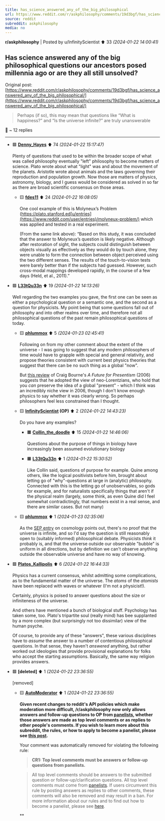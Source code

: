 ```yaml
---
title: has_science_answered_any_of_the_big_philosophical
url: https://www.reddit.com/r/askphilosophy/comments/19d3bgf/has_science_answered_any_of_the_big_philosophical/
source: reddit
subreddit: askphilosophy
media: no
---
```

**r/askphilosophy** | Posted by u/InfinityScientist ⬆️ 33 _(2024-01-22 14:00:41)_

## Has science answered any of the big philosophical questions our ancestors posed millennia ago or are they all still unsolved?

Original post: [https://www.reddit.com/r/askphilosophy/comments/19d3bgf/has_science_answered_any_of_the_big_philosophical/](https://www.reddit.com/r/askphilosophy/comments/19d3bgf/has_science_answered_any_of_the_big_philosophical/)

> Perhaps (if so), this may mean that questions like “What is happiness?” and “Is the universe infinite?” are truly unanswerable

💬 ~ 12 replies

---

* 🟩 **[Denny_Hayes](https://www.reddit.com/user/Denny_Hayes)** ⬆️ 74 _(2024-01-22 15:17:47)_

	Plenty of questions that used to be within the broader scope of what was called philosophy eventually "left" philosophy to become matters of science. Plato wrote about what "light" was and about the movement of the planets. Aristotle wrote about animals and the laws governing their reproduction and population growth. Now those are matters of physics, astronomy, biology, and I guess would be considered as solved in so far as there are broad scientific consensus on those areas.

	* 🟨 **[fdes11](https://www.reddit.com/user/fdes11)** ⬆️ 24 _(2024-01-22 16:08:05)_

		One cool example of this is Molyneux’s Problem (https://plato.stanford.ed[u/entries](https://www.reddit.com/user/entries)/molyneux-problem/) which was applied and tested in a real experiment. 
		
		(From the same link above): “Based on this study, it was concluded that the answer to Molyneux’s question is likely negative. Although after restoration of sight, the subjects could distinguish between objects visually as effectively as they would do by touch alone, they were unable to form the connection between object perceived using the two different senses. The results of the touch-to-vision tests were barely better than if the subjects had guessed. However, such cross-modal mappings developed rapidly, in the course of a few days (Held, et al., 2011).”

* 🟩 **[L33tQu33n](https://www.reddit.com/user/L33tQu33n)** ⬆️ 19 _(2024-01-22 14:13:26)_

	Well regarding the two examples you gave, the first one can be seen as either a psychological question or a semantic one, and the second as a question for physicists. My point being that some questions fall out of philosophy and into other realms over time, and therefore not all philosophical questions of the past remain philosophical questions of today.

	* 🟨 **[phlummox](https://www.reddit.com/user/phlummox)** ⬆️ 5 _(2024-01-23 02:45:41)_

		Following on from my other comment about the extent of the universe - I was going to suggest that any modern philosophers of time would have to grapple with special and general relativity, and propose theories consistent with current best physics theories that suggest that there can be no such thing as a global "now".
		
		But [this review][rev] of Craig Bourne's *A Future for Presentism* (2006) suggests that he adopted the view of neo-Lorentzians, who hold that you *can* preserve the idea of a global "present" - which I think was an incredibly niche view in 2006, though I don't know enough physics to say whether it was clearly wrong. So perhaps philosophers feel less constrained than I thought.
		
		[rev]: https://ndpr.nd.ed[u/reviews](https://www.reddit.com/user/reviews)/a-future-for-presentism/

	* 🟨 **[InfinityScientist](https://www.reddit.com/user/InfinityScientist) (OP)** ⬆️ 2 _(2024-01-22 14:43:23)_

		Do you have any examples?

		* 🟧 **[Collin_the_doodle](https://www.reddit.com/user/Collin_the_doodle)** ⬆️ 15 _(2024-01-22 14:46:06)_

			Questions about the purpose of things in biology have increasingly been assumed evolutionary biology

		* 🟧 **[L33tQu33n](https://www.reddit.com/user/L33tQu33n)** ⬆️ 1 _(2024-01-22 15:30:52)_

			Like Collin said, questions of purpose for example. Quine among others, like the logical positivists before him, brought about letting go of "why"-questions at large in (analytic) philosophy. Connected with this is the letting go of unobservables, so gods for example, and for naturalists specifically things that aren't if the physical realm (largely, some think, as even Quine did I feel somewhat contradictingly, that numbers exist in a real sense, and there are similar cases. But not many)

	* 🟨 **[phlummox](https://www.reddit.com/user/phlummox)** ⬆️ 1 _(2024-01-23 02:35:06)_

		As the [SEP entry](https://plato.stanford.ed[u/entries](https://www.reddit.com/user/entries)/cosmology/) on cosmology points out, there's no proof that the universe is infinite, and so I'd say the question is still reasonably open to (suitably informed) philosophical debate. Physicists *think* it probably is, and that the universe outside our observable "bubble" is uniform in all directions, but by definition we can't observe anything outside the observable universe and have no way of knowing.

* 🟩 **[Platos_Kallipolis](https://www.reddit.com/user/Platos_Kallipolis)** ⬆️ 6 _(2024-01-22 16:44:33)_

	Physics has a current consensus, whilst admitting some complications, as to the fundamental matter of the universe. The *atoms* of the *atomists* have been replaced with waves or whatever (I'm not a physicist!).

	Certainly, physics is poised to answer questions about the size or infiniteness of the universe.

	And others have mentioned a bunch of biological stuff. Psychology has taken some, too. Plato's tripartite soul (really mind) has bee supplanted by a more complex (but surprisingly not too dissimilar) view of the human psyche.

	Of course, to provide any of these "answers", these various disciplines have to *assume* the answer to a number of contentious philosophical questions. In that sense, they haven't *answered* anything, but rather worked out ideologies that provide provisional explanations for folks who accept the starting assumptions. Basically, the same way religion provides answers.

* 🟩 **[deleted]** ⬆️ 1 _(2024-01-22 23:36:55)_

	[removed]

	* 🟨 **[AutoModerator](https://www.reddit.com/user/AutoModerator)** ⬆️ 1 _(2024-01-22 23:36:55)_

		**Given recent changes to reddit's API policies which make moderation more difficult, /r/askphilosophy now only allows answers and follow-up questions to OP from [panelists](https://old.reddit.com/r/askphilosophy/wiki/panelists), whether those answers are made as top level comments or as replies to other people's comments. If you wish to learn more about this subreddit, the rules, or how to apply to become a panelist, please see [this post](https://reddit.com/r/askphilosophy/comments/14o2p7n/welcome_to_raskphilosophy_check_out_our_rules_and/).**
		
		Your comment was automatically removed for violating the following rule: 
		
		> **CR1: Top level comments must be answers or follow-up questions from panelists.**
		
		> All top level comments should be answers to the submitted question or follow-up/clarification questions. All top level comments must come from [panelists](https://reddit.com/r/askphilosophy/wiki/panelists). If users circumvent this rule by posting answers as replies to other comments, these comments will also be removed and may result in a ban. For more information about our rules and to find out how to become a panelist, please see [here](https://reddit.com/r/askphilosophy/wiki/panelists).
		
		**


